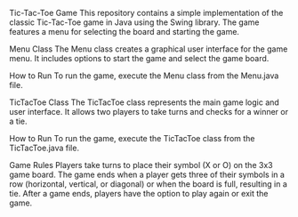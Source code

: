 
Tic-Tac-Toe Game
This repository contains a simple implementation of the classic Tic-Tac-Toe game in Java using the Swing library. The game features a menu for selecting the board and starting the game.

Menu Class
The Menu class creates a graphical user interface for the game menu. It includes options to start the game and select the game board.

How to Run
To run the game, execute the Menu class from the Menu.java file.

TicTacToe Class
The TicTacToe class represents the main game logic and user interface. It allows two players to take turns and checks for a winner or a tie.

How to Run
To run the game, execute the TicTacToe class from the TicTacToe.java file.

Game Rules
Players take turns to place their symbol (X or O) on the 3x3 game board.
The game ends when a player gets three of their symbols in a row (horizontal, vertical, or diagonal) or when the board is full, resulting in a tie.
After a game ends, players have the option to play again or exit the game.
